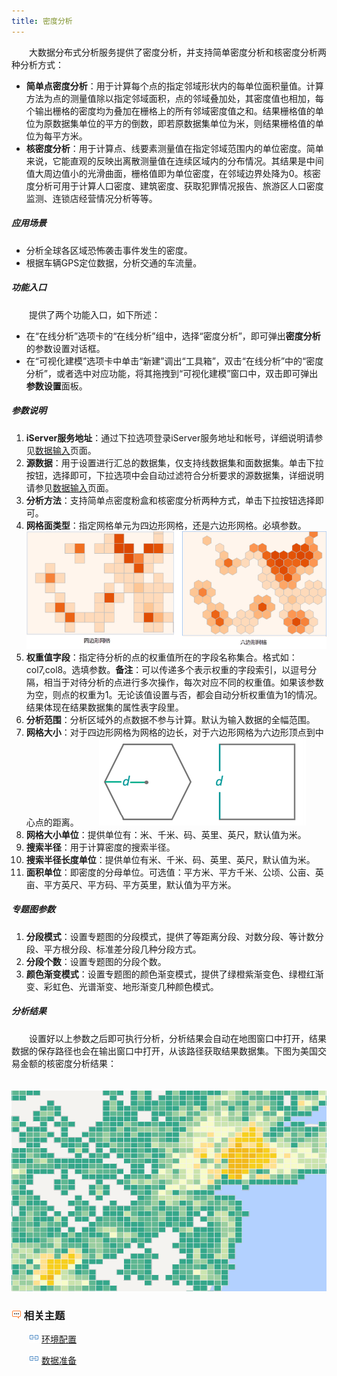 ```yaml
---
title: 密度分析
---
```


　　大数据分布式分析服务提供了密度分析，并支持简单密度分析和核密度分析两种分析方式：

- **简单点密度分析**：用于计算每个点的指定邻域形状内的每单位面积量值。计算方法为点的测量值除以指定邻域面积，点的邻域叠加处，其密度值也相加，每个输出栅格的密度均为叠加在栅格上的所有邻域密度值之和。结果栅格值的单位为原数据集单位的平方的倒数，即若原数据集单位为米，则结果栅格值的单位为每平方米。
- **核密度分析**：用于计算点、线要素测量值在指定邻域范围内的单位密度。简单来说，它能直观的反映出离散测量值在连续区域内的分布情况。其结果是中间值大周边值小的光滑曲面，栅格值即为单位密度，在邻域边界处降为0。核密度分析可用于计算人口密度、建筑密度、获取犯罪情况报告、旅游区人口密度监测、连锁店经营情况分析等等。

##### 应用场景

- 分析全球各区域恐怖袭击事件发生的密度。
- 根据车辆GPS定位数据，分析交通的车流量。

##### 功能入口

　　提供了两个功能入口，如下所述：

- 在“在线分析”选项卡的“在线分析”组中，选择“密度分析”，即可弹出**密度分析**的参数设置对话框。
- 在“可视化建模”选项卡中单击“新建”调出“工具箱”，双击“在线分析”中的“密度分析”，或者选中对应功能，将其拖拽到“可视化建模”窗口中，双击即可弹出**参数设置**面板。

##### 参数说明


1. **iServer服务地址**：通过下拉选项登录iServer服务地址和帐号，详细说明请参见[数据输入](DataInputType.html)页面。
2. **源数据**：用于设置进行汇总的数据集，仅支持线数据集和面数据集。单击下拉按钮，选择即可，下拉选项中会自动过滤符合分析要求的源数据集，详细说明请参见[数据输入](DataInputType.html)页面。
3. **分析方法**：支持简单点密度粉盒和核密度分析两种方式，单击下拉按钮选择即可。
4. **网格面类型**：指定网格单元为四边形网格，还是六边形网格。必填参数。
　　![](img/DensityAnalysisGridType.png)
3. **权重值字段**：指定待分析的点的权重值所在的字段名称集合。格式如：col7,col8。选填参数。**备注**：可以传递多个表示权重的字段索引，以逗号分隔，相当于对待分析的点进行多次操作，每次对应不同的权重值。如果该参数为空，则点的权重为1。无论该值设置与否，都会自动分析权重值为1的情况。结果体现在结果数据集的属性表字段里。
4. **分析范围**：分析区域外的点数据不参与计算。默认为输入数据的全幅范围。
5. **网格大小**：对于四边形网格为网格的边长，对于六边形网格为六边形顶点到中心点的距离。
　　![](img/GridWidth.png)
6. **网格大小单位**：提供单位有：米、千米、码、英里、英尺，默认值为米。
7. **搜索半径**：用于计算密度的搜索半径。
8. **搜索半径长度单位**：提供单位有米、千米、码、英里、英尺，默认值为米。
9. **面积单位**：即密度的分母单位。可选值：平方米、平方千米、公顷、公亩、英亩、平方英尺、平方码、平方英里，默认值为平方米。

##### 专题图参数

1. **分段模式**：设置专题图的分段模式，提供了等距离分段、对数分段、等计数分段、平方根分段、标准差分段几种分段方式。
2. **分段个数**：设置专题图的分段个数。
3. **颜色渐变模式**：设置专题图的颜色渐变模式，提供了绿橙紫渐变色、绿橙红渐变、彩虹色、光谱渐变、地形渐变几种颜色模式。

##### 分析结果

　　设置好以上参数之后即可执行分析，分析结果会自动在地图窗口中打开，结果数据的保存路径也会在输出窗口中打开，从该路径获取结果数据集。下图为美国交易金额的核密度分析结果：

　　![](img/DensityAnalysisResult.png)

### ![](img/seealso.png) 相关主题

　　![](img/smalltitle.png) [环境配置](BigDataAnalysisEnvironmentConfiguration.html)

　　![](img/smalltitle.png) [数据准备](DataPreparation.html)


